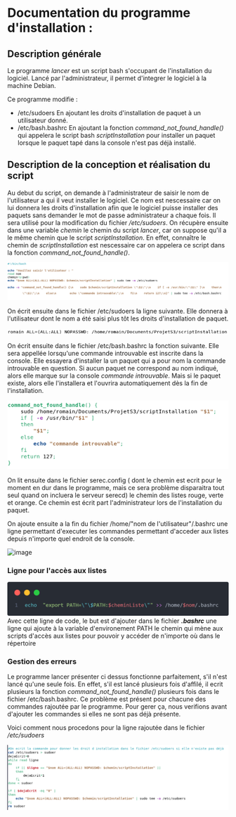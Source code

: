 # Documentation du programme d'installation :

## Description générale
Le programme _lancer_ est un script bash s'occupant de l'installation du logiciel.
Lancé par l'administrateur, il permet d'integrer le logiciel à la machine Debian.

Ce programme modifie :
- /etc/sudoers         En ajoutant les droits d'installation de paquet à un utilisateur donné.
- /etc/bash.bashrc     En ajoutant la fonction _command\_not\_found\_handle()_ qui appelera le script bash _scriptInstallation_ pour installer un paquet
                       lorsque le paquet tapé dans la console n'est pas déjà installé.

## Description de la conception et réalisation du script

Au debut du script, on demande à l'administrateur de saisir le nom de l'utilisateur a qui il veut installer le logiciel.
Ce nom est nescessaire car on lui donnera les droits d'installation afin que le logiciel puisse installer des paquets sans demander le mot de passe administrateur a chaque fois. Il sera utilisé pour la modification du fichier _/etc/sudoers_.
On récupère ensuite dans une variable _chemin_ le chemin du script _lancer_, car on suppose qu'il a le même chemin que le script _scriptInstallation_. En effet, connaître le chemin de _scriptInstallation_ est nescessaire car on appelera ce script dans la fonction _command\_not\_found\_handle()_.

![alt text](./Image/Capture_lancer_1.png) 

On écrit ensuite dans le fichier /etc/sudoers la ligne suivante. Elle donnera à l'utilisateur dont le nom a été saisi plus tôt les droits d'installation de paquet.

![alt text](./Image/Capture_sudoers.png)

On écrit ensuite dans le fichier /etc/bash.bashrc la fonction suivante. Elle sera appellée lorsqu'une commande introuvable est inscrite dans la console. Elle essayera d'installer la un paquet qui a pour nom la commande introuvable en question. Si aucun paquet ne correspond au nom indiqué, alors elle marque sur la console _commande introuvable_. Mais si le paquet existe, alors elle l'installera et l'ouvrira automatiquement dès la fin de l'installation.

![alt text](./Image/Capture_command_not_found_handle.png)


On lit ensuite dans le fichier serec.config ( dont le chemin est ecrit pour le moment en dur dans le programme, mais ce sera problème disparaitra tout seul quand on incluera le serveur serecd) le chemin des listes rouge, verte et orange. Ce chemin est écrit part l'administrateur lors de l'installation du paquet.

On ajoute ensuite a la fin du fichier /home/"nom de l'utilisateur"/.bashrc une ligne permettant d'executer les commandes permettant d'acceder aux listes depuis n'importe quel endroit de la console.

![image](https://user-images.githubusercontent.com/81689403/144429286-7b3531a1-09ec-444e-a8e3-47f9bb1f3a2a.png)


### Ligne pour l'accès aux listes
![image d'accés aux listes](./Image/codeAccesListes.png)
Avec cette ligne de code, le but est d'ajouter dans le fichier ***.bashrc*** une ligne qui ajoute à la variable d'environement PATH le chemin qui mène aux scripts d'accès aux listes pour pouvoir y accéder de n'importe où dans le répertoire

### Gestion des erreurs
Le programme lancer présenter ci dessus fonctionne parfaitement, s'il n'est lancé qu'une seule fois.
En effet, s'il est lancé plusieurs fois d'affilé, il ecrit plusieurs la fonction _command_not_found_handle()_ plusieurs fois dans le fichier /etc/bash.bashrc.
Ce problème est présent pour chacune des commandes rajoutée par le programme.
Pour gerer ça, nous verifions avant d'ajouter les commandes si elles ne sont pas déjà présente.

Voici comment nous procedons pour la ligne rajoutée dans le fichier _/etc/sudoers_

![alt text](./Image/GestionErreurLancer.png)
